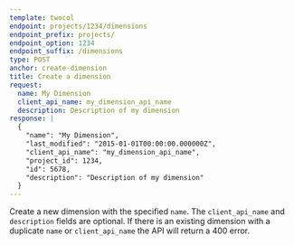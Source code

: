 ```yaml
---
template: twocol
endpoint: projects/1234/dimensions
endpoint_prefix: projects/
endpoint_option: 1234
endpoint_suffix: /dimensions
type: POST
anchor: create-dimension
title: Create a dimension
request:
  name: My Dimension
  client_api_name: my_dimension_api_name
  description: Description of my dimension
response: |
  {
    "name": "My Dimension",
    "last_modified": "2015-01-01T00:00:00.000000Z",
    "client_api_name": "my_dimension_api_name",
    "project_id": 1234,
    "id": 5678,
    "description": "Description of my dimension"
  }
---
```

Create a new dimension with the specified `name`. The `client_api_name` and `description` fields are optional. If there is an existing dimension with a duplicate `name` or `client_api_name` the API will return a 400 error.
